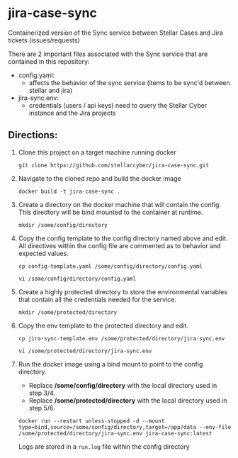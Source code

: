 # jira-case-sync
Containerized version of the Sync service between Stellar Cases and Jira tickets (issues/requests)

There are 2 important files associated with the Sync service that are contained in this repository:
- config.yaml:
  * affects the behavior of the sync service (items to be sync'd between stellar and jira)
- jira-sync.env:
  * credentials (users / api keys) need to query the Stellar Cyber instance and the Jira projects

## Directions:

1. Clone this project on a target machine running docker
   
    `git clone https://github.com/stellarcyber/jira-case-sync.git`

2. Navigate to the cloned repo and build the docker image
   
    `docker build -t jira-case-sync .`

3. Create a directory on the docker machine that will contain the config. This diredtory will be bind mounted to the container at runtime.

   `mkdir /some/config/directory`

4. Copy the config template to the config directory named above and edit. All directives within the config file are commented as to behavior and expected values.

   `cp config-template.yaml /some/config/directory/config.yaml`
   
   `vi /some/config/directory/config.yaml`

5. Create a highly protected directory to store the environmental variables that contain all the credentials needed for the service.

   `mkdir /some/protected/directory`

6. Copy the env template to the protected directory and edit.

   `cp jira-sync-template.env /some/protected/directory/jira-sync.env`
   
   `vi /some/protected/directory/jira-sync.env`

7. Run the docker image using a bind mount to point to the config directory.
   - Replace **/some/config/directory** with the local directory used in step 3/4.
   - Replace **/some/protected/directory** with the local directory used in step 5/6.

   ``docker run --restart unless-stopped -d --mount type=bind,source=/some/config/directory,target=/app/data --env-file /some/protected/directory/jira-sync.env jira-case-sync:latest``

   Logs are stored in a `run.log` file within the config directory

   
 

    
